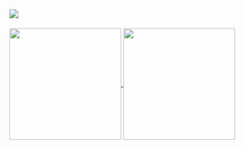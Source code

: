 <!-- ## Hi there 👋 I am Jivko -->

## <img src="https://capsule-render.vercel.app/api?type=waving&color=gradient&height=100&section=header&fontSize=20&fontAlignY=20&text=Hi%20there%20👋%20I%20am%20Jivko&animation=scaleIn" />

<a href="https://github.com/JivkoKarakashev/github-readme-stats"> 
    <img height=200 align="center" src="https://github-readme-stats.vercel.app/api?username=JivkoKarakashev&show_icons=true&theme=dark&include_all_commits=true" />
</a>
<a href="https://github.com/JivkoKarakashev/github-readme-stats">
    <img height=200 align="center" src="https://github-readme-stats.vercel.app/api/top-langs/?username=JivkoKarakashev&layout=compact" />
</a>

<!--
**JivkoKarakashev/JivkoKarakashev** is a ✨ _special_ ✨ repository because its `README.md` (this file) appears on your GitHub profile.

Here are some ideas to get you started:

- 🔭 I’m currently working on ...
- 🌱 I’m currently learning ...
- 👯 I’m looking to collaborate on ...
- 🤔 I’m looking for help with ...
- 💬 Ask me about ...
- 📫 How to reach me: ...
- 😄 Pronouns: ...
- ⚡ Fun fact: ...
-->
